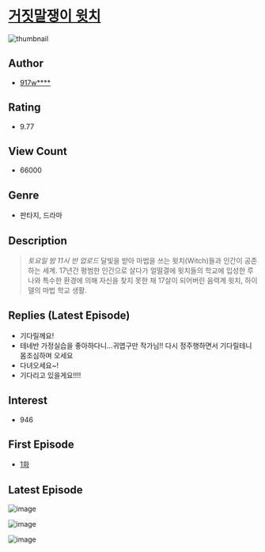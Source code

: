 # [거짓말쟁이 윗치](https://comic.naver.com/bestChallenge/list?titleId=793451)
![thumbnail](https://image-comic.pstatic.net/user_contents_data/challenge_comic/2022/04/09/thumbnail_202x16426ec50a3_5e53_4cd7_85f3_5f394e8b7443_00000344.JPEG)

## Author
- [917w****](https://comic.naver.com/artistTitle?id=355044)

## Rating
- 9.77

## View Count
- 66000

## Genre
- 판타지, 드라마

## Description
> *토요일 밤 11시 반 업로드* 달빛을 받아 마법을 쓰는 윗치(Witch)들과 인간이 공존하는 세계. 17년간 평범한 인간으로 살다가 얼떨결에 윗치들의 학교에 입성한 루나와 특수한 환경에 의해 자신을 찾지 못한 채 17살이 되어버린 음력계 윗치, 하이델의 마법 학교 생활.

## Replies (Latest Episode)
- 기다릴께요!
- 테네반 가정실습을 좋아하다니...귀엽구만 작가님!! 다시 정주행하면서 기다릴테니 몸조심하며 오세요
- 다녀오세요~!
- 기다리고 있을게요!!!!

## Interest
- 946

## First Episode
- [1화](https://comic.naver.com/bestChallenge/detail?titleId=793451&no=1)

## Latest Episode
![image](https://image-comic.pstatic.net/user_contents_data/challenge_comic/2022/08/13/355044/upload_3834363424803993955.jpeg)

![image](https://image-comic.pstatic.net/user_contents_data/challenge_comic/2022/08/13/355044/upload_3630801131299419444.jpeg)

![image](https://image-comic.pstatic.net/user_contents_data/challenge_comic/2022/08/13/355044/upload_7004842767233136739.jpeg)
